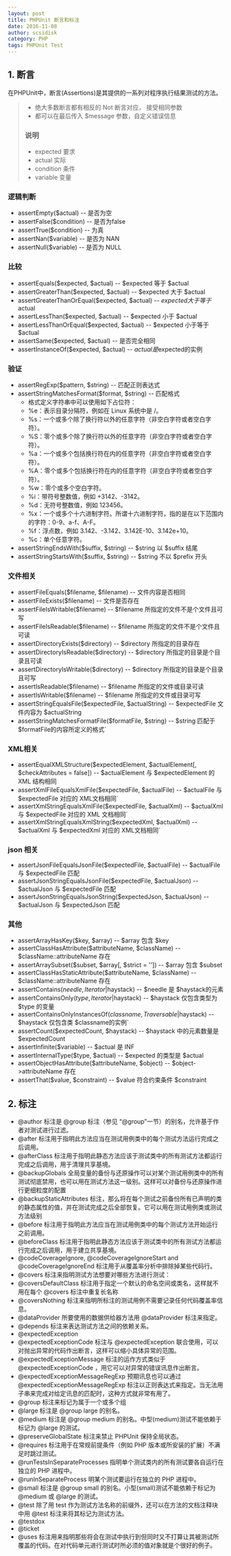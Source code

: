 ```yaml
---
layout: post
title: PHPUnit 断言和标注
date: 2016-11-08
author: scsidisk
category: PHP
tags: PHPUnit Test
---
```


## 1. 断言

在PHPUnit中，断言(Assertions)是其提供的一系列对程序执行结果测试的方法。

> - 绝大多数断言都有相反的 Not  断言对应， 接受相同参数
> - 都可以在最后传入 $message 参数，自定义错误信息
>
> ### 说明
> - expected 要求
> - actual 实际
> - condition 条件
> - variable 变量

### 逻辑判断

- assertEmpty($actual) -- 是否为空
- assertFalse($condition) -- 是否为false
- assertTrue($condition) -- 为真
- assertNan($variable) -- 是否为 NAN
- assertNull($variable) -- 是否为 NULL

### 比较

- assertEquals($expected, $actual) -- $expected 等于 $actual
- assertGreaterThan($expected, $actual) -- $expected 大于 $actual
- assertGreaterThanOrEqual($expected, $actual) -- $expected大于等于$actual
- assertLessThan($expected, $actual) -- $expected 小于 $actual
- assertLessThanOrEqual($expected, $actual) -- $expected 小于等于 $actual
- assertSame($expected, $actual) -- 是否完全相同
- assertInstanceOf($expected, $actual) -- $actual是$expected的实例

### 验证

- assertRegExp($pattern, $string) -- 匹配正则表达式
- assertStringMatchesFormat($format, $string) -- 匹配格式
    - 格式定义字符串中可以使用如下占位符：
    - %e：表示目录分隔符，例如在 Linux 系统中是 /。
    - %s：一个或多个除了换行符以外的任意字符（非空白字符或者空白字符）。
    - %S：零个或多个除了换行符以外的任意字符（非空白字符或者空白字符）。
    - %a：一个或多个包括换行符在内的任意字符（非空白字符或者空白字符）。
    - %A：零个或多个包括换行符在内的任意字符（非空白字符或者空白字符）。
    - %w：零个或多个空白字符。
    - %i：带符号整数值，例如 +3142、-3142。
    - %d：无符号整数值，例如 123456。
    - %x：一个或多个十六进制字符。所谓十六进制字符，指的是在以下范围内的字符：0-9、a-f、A-F。
    - %f：浮点数，例如 3.142、-3.142、3.142E-10、3.142e+10。
    - %c：单个任意字符。
- assertStringEndsWith($suffix, $string) -- $string 以 $suffix 结尾
- assertStringStartsWith($suffix, $string) -- $string 不以 $prefix 开头

### 文件相关

- assertFileEquals($filename, $filename) -- 文件内容是否相同
- assertFileExists($filename) -- 文件是否存在
- assertFileIsWritable($filename) -- $filename 所指定的文件不是个文件且可写
- assertFileIsReadable($filename) -- $filename 所指定的文件不是个文件且可读
- assertDirectoryExists($directory) -- $directory 所指定的目录存在
- assertDirectoryIsReadable($directory) -- $directory 所指定的目录是个目录且可读
- assertDirectoryIsWritable($directory) -- $directory 所指定的目录是个目录且可写
- assertIsReadable($filename) -- $filename 所指定的文件或目录可读
- assertIsWritable($filename) -- $filename 所指定的文件或目录可写
- assertStringEqualsFile($expectedFile, $actualString) -- $expectedFile 文件内容为 $actualString
- assertStringMatchesFormatFile($formatFile, $string) -- $string 匹配于 $formatFile的内容所定义的格式`

### XML相关

- assertEqualXMLStructure($expectedElement, $actualElement[, $checkAttributes = false]) -- $actualElement 与 $expectedElement 的 XML 结构相同
- assertXmlFileEqualsXmlFile($expectedFile, $actualFile) -- $actualFile 与 $expectedFile 对应的 XML文档相同`
- assertXmlStringEqualsXmlFile($expectedFile, $actualXml) --
$actualXml 与 $expectedFile 对应的 XML 文档相同`
- assertXmlStringEqualsXmlString($expectedXml, $actualXml) -- $actualXml 与 $expectedXml 对应的 XML文档相同`

### json 相关

- assertJsonFileEqualsJsonFile($expectedFile, $actualFile) -- $actualFile 与 $expectedFile 匹配
- assertJsonStringEqualsJsonFile($expectedFile, $actualJson) -- $actualJson 与 $expectedFile 匹配
- assertJsonStringEqualsJsonString($expectedJson, $actualJson) -- $actualJson 与 $expectedJson 匹配

### 其他

- assertArrayHasKey($key, $array) -- $array 包含 $key
- assertClassHasAttribute($attributeName, $className) -- $className::attributeName 存在
- assertArraySubset($subset, $array[, $strict = '']) -- $array 包含 $subset
- assertClassHasStaticAttribute($attributeName, $className) -- $className::attributeName 存在
- assertContains($needle, Iterator|$haystack) -- $needle 是 $haystack的元素
- assertContainsOnly($type, Iterator|$haystack) -- $haystack 仅包含类型为 $type 的变量
- assertContainsOnlyInstancesOf($classname, Traversable|$haystack) -- $haystack 仅包含类 $classname的实例`
- assertCount($expectedCount, $haystack) -- $haystack 中的元素数量是 $expectedCount
- assertInfinite($variable) -- $actual 是 INF
- assertInternalType($type, $actual) -- $expected 的类型是 $actual
- assertObjectHasAttribute($attributeName, $object) -- $object->attributeName 存在
- assertThat($value, $constraint) -- $value 符合约束条件 $constraint

## 2. 标注

- @author 标注是 @group 标注（参见 “@group”一节）的别名，允许基于作者对测试进行过滤。
- @after 标注用于指明此方法应当在测试用例类中的每个测试方法运行完成之后调用。
- @afterClass 标注用于指明此静态方法应该于测试类中的所有测试方法都运行完成之后调用，用于清理共享基境。
- @backupGlobals 全局变量的备份与还原操作可以对某个测试用例类中的所有测试彻底禁用，也可以用在测试方法这一级别。这样可以对备份与还原操作进行更细粒度的配置
- @backupStaticAttributes 标注，那么将在每个测试之前备份所有已声明的类的静态属性的值，并在测试完成之后全部恢复。它可以用在测试用例类或测试方法级别
- @before 标注用于指明此方法应当在测试用例类中的每个测试方法开始运行之前调用。
- @beforeClass 标注用于指明此静态方法应该于测试类中的所有测试方法都运行完成之后调用，用于建立共享基境。
- @codeCoverageIgnore, @codeCoverageIgnoreStart and @codeCoverageIgnoreEnd 标注用于从覆盖率分析中排除掉某些代码行。
- @covers 标注来指明测试方法想要对哪些方法进行测试：
- @coversDefaultClass 标注用于指定一个默认的命名空间或类名，这样就不用在每个 @covers 标注中重复长名称
- @coversNothing 标注来指明所标注的测试用例不需要记录任何代码覆盖率信息。
- @dataProvider 所要使用的数据供给器方法用 @dataProvider 标注来指定。
- @depends 标注来表达测试方法之间的依赖关系。
- @expectedException
- @expectedExceptionCode 标注与 @expectedException 联合使用，可以对抛出异常的代码作出断言，这样可以缩小具体异常的范围。
- @expectedExceptionMessage 标注的运作方式类似于 @expectedExceptionCode ，用它可以对异常的错误讯息作出断言。
- @expectedExceptionMessageRegExp 预期讯息也可以通过 @expectedExceptionMessageRegExp 标注以正则表达式来指定。当无法用子串来完成对给定讯息的匹配时，这种方式就非常有用了。
- @group 标注来标记为属于一个或多个组
- @large 标注是 @group large 的别名。
- @medium 标注是 @group medium 的别名。中型(medium)测试不能依赖于标记为 @large 的测试。
- @preserveGlobalState 标注来禁止 PHPUnit 保持全局状态。
- @requires 标注用于在常规前提条件（例如 PHP 版本或所安装的扩展）不满足时跳过测试。
- @runTestsInSeparateProcesses 指明单个测试类内的所有测试要各自运行在独立的 PHP 进程中。
- @runInSeparateProcess 明某个测试要运行在独立的 PHP 进程中。
- @small 标注是 @group small 的别名。小型(small)测试不能依赖于标记为 @medium 或 @large 的测试。
- @test 除了用 test 作为测试方法名称的前缀外，还可以在方法的文档注释块中用 @test 标注来将其标记为测试方法。
- @testdox
- @ticket
- @uses 标注用来指明那些将会在测试中执行到但同时又不打算让其被测试所覆盖的代码。在对代码单元进行测试时所必须的值对象就是个很好的例子。
